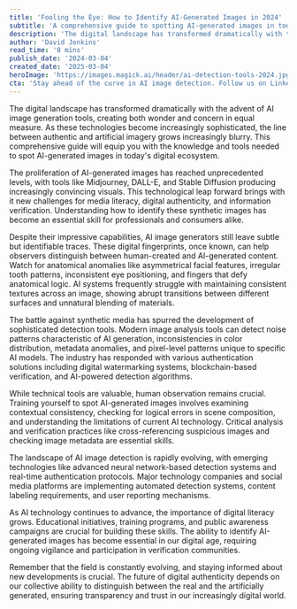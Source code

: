 ```yaml
---
title: 'Fooling the Eye: How to Identify AI-Generated Images in 2024'
subtitle: 'A comprehensive guide to spotting AI-generated images in today''s digital landscape'
description: 'The digital landscape has transformed dramatically with the advent of AI image generation tools, creating both wonder and concern in equal measure. As these technologies become increasingly sophisticated, the line between authentic and artificial imagery grows increasingly blurry. This comprehensive guide will equip you with the knowledge and tools needed to spot AI-generated images in today''s digital ecosystem.'
author: 'David Jenkins'
read_time: '8 mins'
publish_date: '2024-03-04'
created_date: '2025-03-04'
heroImage: 'https://images.magick.ai/header/ai-detection-tools-2024.jpg'
cta: 'Stay ahead of the curve in AI image detection. Follow us on LinkedIn for regular updates on the latest developments in digital authentication and synthetic media identification.'
---
```


The digital landscape has transformed dramatically with the advent of AI image generation tools, creating both wonder and concern in equal measure. As these technologies become increasingly sophisticated, the line between authentic and artificial imagery grows increasingly blurry. This comprehensive guide will equip you with the knowledge and tools needed to spot AI-generated images in today's digital ecosystem.

The proliferation of AI-generated images has reached unprecedented levels, with tools like Midjourney, DALL-E, and Stable Diffusion producing increasingly convincing visuals. This technological leap forward brings with it new challenges for media literacy, digital authenticity, and information verification. Understanding how to identify these synthetic images has become an essential skill for professionals and consumers alike.

Despite their impressive capabilities, AI image generators still leave subtle but identifiable traces. These digital fingerprints, once known, can help observers distinguish between human-created and AI-generated content. Watch for anatomical anomalies like asymmetrical facial features, irregular tooth patterns, inconsistent eye positioning, and fingers that defy anatomical logic. AI systems frequently struggle with maintaining consistent textures across an image, showing abrupt transitions between different surfaces and unnatural blending of materials.

The battle against synthetic media has spurred the development of sophisticated detection tools. Modern image analysis tools can detect noise patterns characteristic of AI generation, inconsistencies in color distribution, metadata anomalies, and pixel-level patterns unique to specific AI models. The industry has responded with various authentication solutions including digital watermarking systems, blockchain-based verification, and AI-powered detection algorithms.

While technical tools are valuable, human observation remains crucial. Training yourself to spot AI-generated images involves examining contextual consistency, checking for logical errors in scene composition, and understanding the limitations of current AI technology. Critical analysis and verification practices like cross-referencing suspicious images and checking image metadata are essential skills.

The landscape of AI image detection is rapidly evolving, with emerging technologies like advanced neural network-based detection systems and real-time authentication protocols. Major technology companies and social media platforms are implementing automated detection systems, content labeling requirements, and user reporting mechanisms.

As AI technology continues to advance, the importance of digital literacy grows. Educational initiatives, training programs, and public awareness campaigns are crucial for building these skills. The ability to identify AI-generated images has become essential in our digital age, requiring ongoing vigilance and participation in verification communities.

Remember that the field is constantly evolving, and staying informed about new developments is crucial. The future of digital authenticity depends on our collective ability to distinguish between the real and the artificially generated, ensuring transparency and trust in our increasingly digital world.